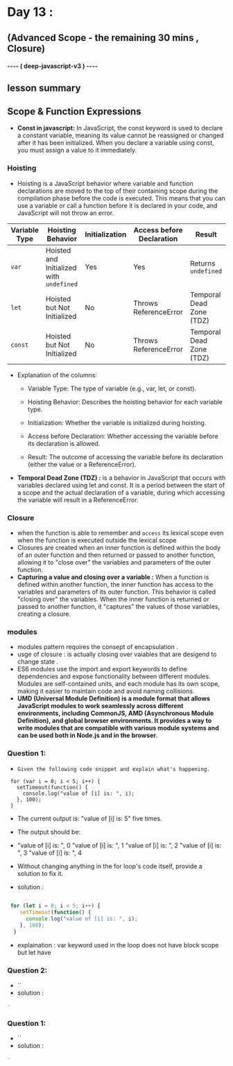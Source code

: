 # Day 13 :
## (Advanced Scope - the remaining 30 mins , Closure) 
#### ---- ( deep-javascript-v3 ) ----


## lesson summary 
## Scope & Function Expressions
- **Const in javascript:** In JavaScript, the const keyword is used to declare a constant variable, meaning its value cannot be reassigned or changed after it has been initialized. When you declare a variable using const, you must assign a value to it immediately.

### Hoisting 
- Hoisting is a JavaScript behavior where variable and function declarations are moved to the top of their containing scope during the compilation phase before the code is executed. This means that you can use a variable or call a function before it is declared in your code, and JavaScript will not throw an error.

| Variable Type | Hoisting Behavior                 | Initialization     | Access before Declaration | Result                  |
|---------------|----------------------------------|---------------------|---------------------------|-------------------------|
| `var`         | Hoisted and Initialized with `undefined` | Yes                 | Yes                       | Returns `undefined`     |
| `let`         | Hoisted but Not Initialized       | No                  | Throws ReferenceError     | Temporal Dead Zone (TDZ) |
| `const`       | Hoisted but Not Initialized       | No                  | Throws ReferenceError     | Temporal Dead Zone (TDZ) |

- Explanation of the columns:
    - Variable Type: The type of variable (e.g., var, let, or const).

    - Hoisting Behavior: Describes the hoisting behavior for each variable type.

    - Initialization: Whether the variable is initialized during hoisting.

    - Access before Declaration: Whether accessing the variable before its declaration is allowed.

    - Result: The outcome of accessing the variable before its declaration (either the value or a ReferenceError).

- **Temporal Dead Zone (TDZ) :**  is a behavior in JavaScript that occurs with variables declared using let and const. It is a period between the start of a scope and the actual declaration of a variable, during which accessing the variable will result in a ReferenceError.

### Closure 
- when the function is able to remember and `access` its lexical scope even when the function is executed outside the lexical scope 
- Closures are created when an inner function is defined within the body of an outer function and then returned or passed to another function, allowing it to "close over" the variables and parameters of the outer function.
- **Capturing a value and closing over a variable :** When a function is defined within another function, the inner function has access to the variables and parameters of its outer function. This behavior is called "closing over" the variables. When the inner function is returned or passed to another function, it "captures" the values of those variables, creating a closure.

### modules 
- modules pattern requires the consept of encapsulation .
- usge of closure : is actually closing over vaiables that are desigend to change state .
- ES6 modules use the import and export keywords to define dependencies and expose functionality between different modules. Modules are self-contained units, and each module has its own scope, making it easier to maintain code and avoid naming collisions.
- **UMD (Universal Module Definition) is a module format that allows JavaScript modules to work seamlessly across different environments, including CommonJS, AMD (Asynchronous Module Definition), and global browser environments. It provides a way to write modules that are compatible with various module systems and can be used both in Node.js and in the browser.**
### Question 1: 
- `Given the following code snippet and explain what's happening.`
 ```javscript
  for (var i = 0; i < 5; i++) {
    setTimeout(function() {
      console.log("value of [i] is: ", i);
    }, 100);
  }
```
- The current output is: "value of [i] is: 5" five times.

- The output should be:

 - "value of [i] is: ", 0 "value of [i] is: ", 1 "value of [i] is: ", 2 "value of [i] is: ", 3 "value of [i] is: ", 4

- Without changing anything in the for loop's code itself, provide a solution to fix it.
- solution : 
```javascript
 
 for (let i = 0; i < 5; i++) {
    setTimeout(function() {
      console.log("value of [i] is: ", i);
    }, 100);
  }

```
- explaination : var keyword used in the loop does not have block scope but let have 
### Question 2: 
- ``
- solution : 
``` javascript 
-

```


### Question 1: 
- ``
- solution : 
``` javascript 
-

```
